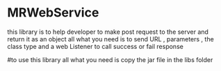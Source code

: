 # MRWebService
this library is to help developer to make post request to the server and return it as an object all what you need is to send URL , parameters , the class type and a web Listener to call success or fail response 

#to use this library all what you need is copy the jar file in the libs folder
